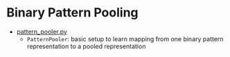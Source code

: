 # Binary Pattern Pooling

- [pattern_pooler.py](pattern_pooler.py)
    - `PatternPooler`: basic setup to learn mapping from one binary pattern representation to a pooled representation
   

